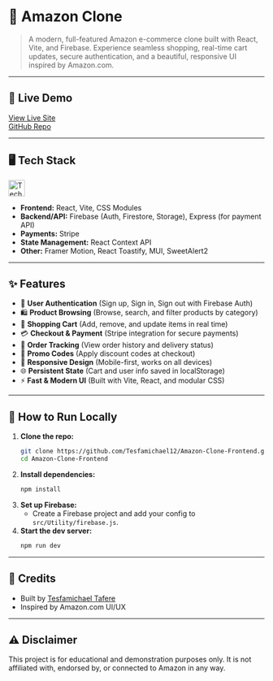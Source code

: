 # 🛒 Amazon Clone

> A modern, full-featured Amazon e-commerce clone built with React, Vite, and Firebase. Experience seamless shopping, real-time cart updates, secure authentication, and a beautiful, responsive UI inspired by Amazon.com.

---

## 🚀 Live Demo

[View Live Site](https://amazon-clone-frontend-phi.vercel.app/)  
[GitHub Repo](https://github.com/Tesfamichael12/Amazon-Clone-Frontend)

---

## 🖥️ Tech Stack

<p align="left">
  <img src="https://skillicons.dev/icons?i=react,vite,js,css,firebase,express,materialui" height="32" alt="Tech stack icons"/>
</p>

- **Frontend:** React, Vite, CSS Modules
- **Backend/API:** Firebase (Auth, Firestore, Storage), Express (for payment API)
- **Payments:** Stripe
- **State Management:** React Context API
- **Other:** Framer Motion, React Toastify, MUI, SweetAlert2

---

## ✨ Features

- 🔐 **User Authentication** (Sign up, Sign in, Sign out with Firebase Auth)
- 🛍️ **Product Browsing** (Browse, search, and filter products by category)
- 🛒 **Shopping Cart** (Add, remove, and update items in real time)
- 💳 **Checkout & Payment** (Stripe integration for secure payments)
- 🚚 **Order Tracking** (View order history and delivery status)
- 🎁 **Promo Codes** (Apply discount codes at checkout)
- 📱 **Responsive Design** (Mobile-first, works on all devices)
- 🌐 **Persistent State** (Cart and user info saved in localStorage)
- ⚡ **Fast & Modern UI** (Built with Vite, React, and modular CSS)

---

## 📝 How to Run Locally

1. **Clone the repo:**
   ```bash
   git clone https://github.com/Tesfamichael12/Amazon-Clone-Frontend.git
   cd Amazon-Clone-Frontend
   ```
2. **Install dependencies:**
   ```bash
   npm install
   ```
3. **Set up Firebase:**
   - Create a Firebase project and add your config to `src/Utility/firebase.js`.
4. **Start the dev server:**
   ```bash
   npm run dev
   ```

---

## 🙌 Credits

- Built by [Tesfamichael Tafere](https://tesfamichael-tafre.netlify.app/)
- Inspired by Amazon.com UI/UX

---

## ⚠️ Disclaimer

This project is for educational and demonstration purposes only. It is not affiliated with, endorsed by, or connected to Amazon in any way.
